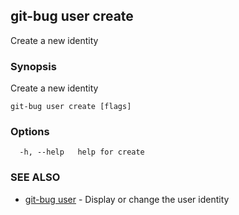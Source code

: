 ## git-bug user create

Create a new identity

### Synopsis

Create a new identity

```
git-bug user create [flags]
```

### Options

```
  -h, --help   help for create
```

### SEE ALSO

* [git-bug user](git-bug_user.md)	 - Display or change the user identity

